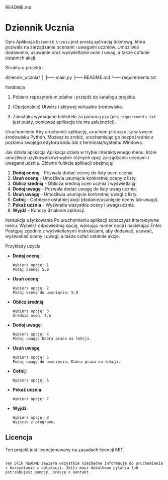 README.md


# Dziennik Ucznia

Opis
Aplikacja `Dziennik Ucznia` jest prostą aplikacją tekstową, która pozwala na zarządzanie ocenami i uwagami uczniów. Umożliwia dodawanie, usuwanie oraz wyświetlanie ocen i uwag, a także cofanie ostatnich akcji.

Struktura projektu

dziennik_ucznia/
│
├── main.py
├── README.md
└── requirements.txt


Instalacja
1. Pobierz repozytorium zdalne i przejdź do katalogu projektu.

2. (Opcjonalnie) Utwórz i aktywuj wirtualne środowisko.

3. Zainstaluj wymagane biblioteki za pomocą `pip` (plik `requirements.txt` jest pusty, ponieważ aplikacja nie ma zależności).

Uruchomienie
Aby uruchomić aplikację, uruchom plik `main.py` w swoim środowisku Python. Możesz to zrobić, uruchamiając go bezpośrednio z poziomu swojego edytora kodu lub z terminala/systemu Windows.

Jak działa aplikacja
Aplikacja działa w trybie interaktywnego menu, które umożliwia użytkownikowi wybór różnych opcji zarządzania ocenami i uwagami ucznia. Główne funkcje aplikacji obejmują:

1. **Dodaj ocenę** - Pozwala dodać ocenę do listy ocen ucznia.
2. **Usuń ocenę** - Umożliwia usunięcie konkretnej oceny z listy.
3. **Oblicz średnią** - Oblicza średnią ocen ucznia i wyświetla ją.
4. **Dodaj uwagę** - Pozwala dodać uwagę do listy uwag ucznia.
5. **Usuń uwagę** - Umożliwia usunięcie konkretnej uwagi z listy.
6. **Cofnij** - Cofnięcie ostatniej akcji (dodanie/usunięcie oceny lub uwagi).
7. **Pokaż ucznia** - Wyświetla wszystkie oceny i uwagi ucznia.
8. **Wyjdź** - Kończy działanie aplikacji.

Instrukcja użytkowania
Po uruchomieniu aplikacji zobaczysz interaktywne menu. Wybierz odpowiednią opcję, wpisując numer opcji i naciskając Enter. Postępuj zgodnie z wyświetlanymi instrukcjami, aby dodawać, usuwać, wyświetlać oceny i uwagi, a także cofać ostatnie akcje.

Przykłady użycia
- **Dodaj ocenę**:
    ```
    Wybierz opcję: 1
    Podaj ocenę: 5.0
    ```
- **Usuń ocenę**:
    ```
    Wybierz opcję: 2
    Podaj ocenę do usunięcia: 5.0
    ```
- **Oblicz średnią**:
    ```
    Wybierz opcję: 3
    Średnia ocen: 4.5
    ```
- **Dodaj uwagę**:
    ```
    Wybierz opcję: 4
    Podaj uwagę: Dobra praca na lekcji.
    ```
- **Usuń uwagę**:
    ```
    Wybierz opcję: 5
    Podaj uwagę do usunięcia: Dobra praca na lekcji.
    ```
- **Cofnij**:
    ```
    Wybierz opcję: 6
    ```
- **Pokaż ucznia**:
    ```
    Wybierz opcję: 7
    ```
- **Wyjdź**:
    ```
    Wybierz opcję: 8
    Wyjście z programu.
    ```

## Licencja
Ten projekt jest licencjonowany na zasadach licencji MIT.
```

Ten plik README zawiera wszystkie niezbędne informacje do uruchomienia i korzystania z aplikacji. Jeśli masz dodatkowe pytania lub potrzebujesz pomocy, proszę o kontakt.
